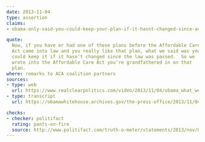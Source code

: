```yaml
---
date: 2013-11-04
type: assertion
claims:
- obama-only-said-you-could-keep-your-plan-if-it-hasnt-changed-since-aca-passed

quote:
  Now, if you have or had one of these plans before the Affordable Care
  Act came into law and you really like that plan, what we said was you
  could keep it if it hasn’t changed since the law was passed.  So we
  wrote into the Affordable Care Act you’re grandfathered in on that
  plan.
where: remarks to ACA coalition partners
sources:
- type: web
  url: https://www.realclearpolitics.com/video/2013/11/04/obama_what_we_said_was_you_can_keep_it_if_it_hasnt_changed_since_the_law_passed.html
- type: transcript
  url: https://obamawhitehouse.archives.gov/the-press-office/2013/11/04/remarks-president-aca-coalition-partners-and-supporters

checks:
- checker: politifact
  rating: pants-on-fire
  source: http://www.politifact.com/truth-o-meter/statements/2013/nov/06/barack-obama/barack-obama-says-what-hed-said-was-you-could-keep/
---
```

